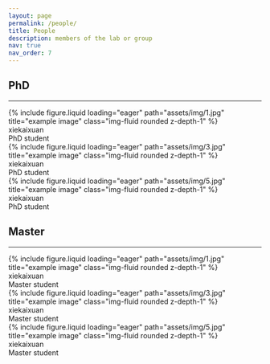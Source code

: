 ```yaml
---
layout: page
permalink: /people/
title: People
description: members of the lab or group
nav: true
nav_order: 7
---
```

<div>
  <h2 class="category">PhD</h2>
</div>
<hr>
<div class="row">
    <div class="col-sm mt-3 mt-md-0">
        {% include figure.liquid loading="eager" path="assets/img/1.jpg" title="example image" class="img-fluid rounded z-depth-1" %}
        <div class = 'caption'>xiekaixuan<br>PhD student</div>
    </div>
    <div class="col-sm mt-3 mt-md-0">
        {% include figure.liquid loading="eager" path="assets/img/3.jpg" title="example image" class="img-fluid rounded z-depth-1" %}
        <div class = 'caption'>xiekaixuan<br>PhD student</div>
    </div>
    <div class="col-sm mt-3 mt-md-0">
        {% include figure.liquid loading="eager" path="assets/img/5.jpg" title="example image" class="img-fluid rounded z-depth-1" %}
        <div class = 'caption'>xiekaixuan<br>PhD student</div>
    </div>
</div>

<div>
  <h2 class="category">Master</h2>
</div>
<hr>
<div class="row">
    <div class="col-sm mt-3 mt-md-0">
        {% include figure.liquid loading="eager" path="assets/img/1.jpg" title="example image" class="img-fluid rounded z-depth-1" %}
        <div class = 'caption'>xiekaixuan<br>Master student</div>
    </div>
    <div class="col-sm mt-3 mt-md-0">
        {% include figure.liquid loading="eager" path="assets/img/3.jpg" title="example image" class="img-fluid rounded z-depth-1" %}
        <div class = 'caption'>xiekaixuan<br>Master student</div>
    </div>
    <div class="col-sm mt-3 mt-md-0">
        {% include figure.liquid loading="eager" path="assets/img/5.jpg" title="example image" class="img-fluid rounded z-depth-1" %}
        <div class = 'caption'>xiekaixuan<br>Master student</div>
    </div>
</div>